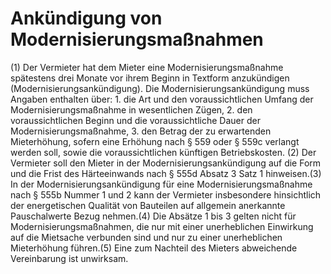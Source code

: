 # Ankündigung von Modernisierungsmaßnahmen

(1) Der Vermieter hat dem Mieter eine Modernisierungsmaßnahme spätestens drei Monate vor ihrem Beginn in Textform anzukündigen (Modernisierungsankündigung). Die Modernisierungsankündigung muss Angaben enthalten über:  1.
 die Art und den voraussichtlichen Umfang der Modernisierungsmaßnahme in wesentlichen Zügen,
 2.
 den voraussichtlichen Beginn und die voraussichtliche Dauer der Modernisierungsmaßnahme,
 3.
 den Betrag der zu erwartenden Mieterhöhung, sofern eine Erhöhung nach § 559 oder § 559c verlangt werden soll, sowie die voraussichtlichen künftigen Betriebskosten.
(2) Der Vermieter soll den Mieter in der Modernisierungsankündigung auf die Form und die Frist des Härteeinwands nach § 555d Absatz 3 Satz 1 hinweisen.(3) In der Modernisierungsankündigung für eine Modernisierungsmaßnahme nach § 555b Nummer 1 und 2 kann der Vermieter insbesondere hinsichtlich der energetischen Qualität von Bauteilen auf allgemein anerkannte Pauschalwerte Bezug nehmen.(4) Die Absätze 1 bis 3 gelten nicht für Modernisierungsmaßnahmen, die nur mit einer unerheblichen Einwirkung auf die Mietsache verbunden sind und nur zu einer unerheblichen Mieterhöhung führen.(5) Eine zum Nachteil des Mieters abweichende Vereinbarung ist unwirksam. 

